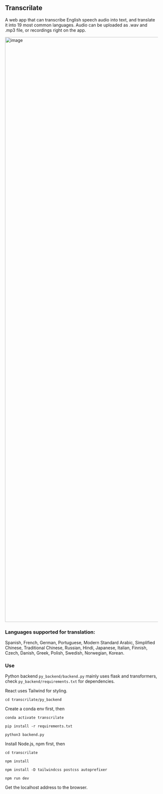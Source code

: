 ## Transcrilate

A web app that can transcribe English speech audio into text, and translate it into 19 most common languages. Audio can be uploaded as .wav and .mp3 file, or recordings right on the app.

<img width="1919" alt="image" src="https://github.com/user-attachments/assets/1a08b68a-4929-4002-b949-47c2bc67bdd0">

### Languages supported for translation: 

Spanish, French, German, Portuguese, Modern Standard Arabic, Simplified Chinese, Traditional Chinese, Russian, Hindi, Japanese, Italian, Finnish, Czech, Danish, Greek, Polish, Swedish, Norwegian, Korean.

### Use

Python backend `py_backend/backend.py` mainly uses flask and transformers, check `py_backend/requirements.txt` for dependencies.

React uses Tailwind for styling.

`cd transcrilate/py_backend`

Create a conda env first, then

`conda activate transcrilate` 

`pip install -r requirements.txt`

`python3 backend.py`

Install Node.js, npm first, then

`cd transcrilate`

`npm install`

`npm install -D tailwindcss postcss autoprefixer`

`npm run dev`

Get the localhost address to the browser.
